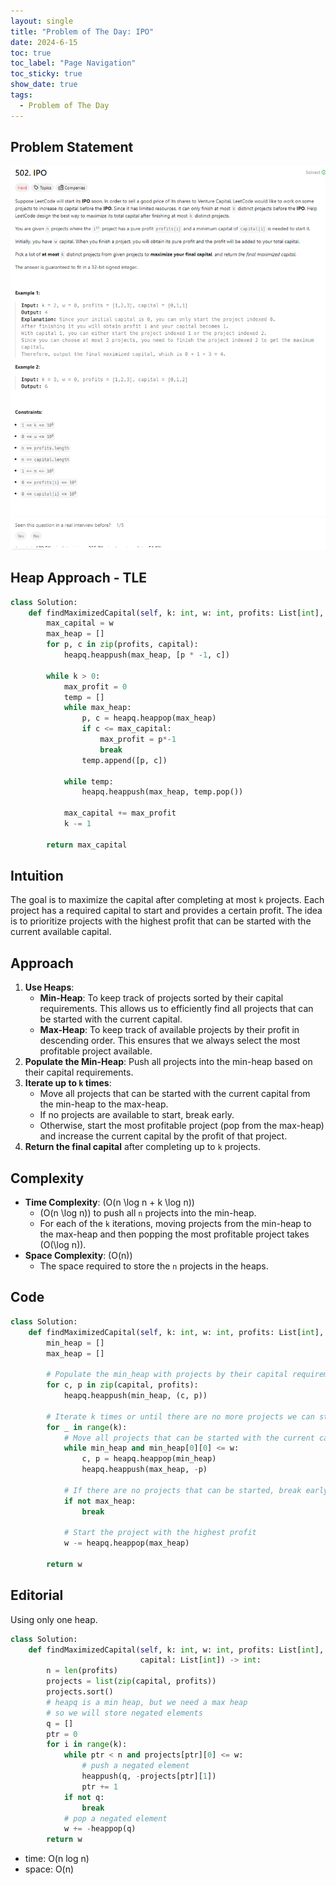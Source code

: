 ```yaml
---
layout: single
title: "Problem of The Day: IPO"
date: 2024-6-15
toc: true
toc_label: "Page Navigation"
toc_sticky: true
show_date: true
tags:
  - Problem of The Day
---
```


## Problem Statement

![problem-502](/assets/images/2024-06-15_11-16-21-problem-502.png)

## Heap Approach - TLE

```python
class Solution:
    def findMaximizedCapital(self, k: int, w: int, profits: List[int], capital: List[int]) -> int:
        max_capital = w
        max_heap = []
        for p, c in zip(profits, capital):
            heapq.heappush(max_heap, [p * -1, c])

        while k > 0:
            max_profit = 0
            temp = []
            while max_heap:
                p, c = heapq.heappop(max_heap)
                if c <= max_capital:
                    max_profit = p*-1
                    break
                temp.append([p, c])

            while temp:
                heapq.heappush(max_heap, temp.pop())

            max_capital += max_profit
            k -= 1

        return max_capital
```

## Intuition

The goal is to maximize the capital after completing at most `k` projects. Each project has a required capital to start and provides a certain profit. The idea is to prioritize projects with the highest profit that can be started with the current available capital.

## Approach

1. **Use Heaps**:
   - **Min-Heap**: To keep track of projects sorted by their capital requirements. This allows us to efficiently find all projects that can be started with the current capital.
   - **Max-Heap**: To keep track of available projects by their profit in descending order. This ensures that we always select the most profitable project available.
2. **Populate the Min-Heap**: Push all projects into the min-heap based on their capital requirements.
3. **Iterate up to `k` times**:
   - Move all projects that can be started with the current capital from the min-heap to the max-heap.
   - If no projects are available to start, break early.
   - Otherwise, start the most profitable project (pop from the max-heap) and increase the current capital by the profit of that project.
4. **Return the final capital** after completing up to `k` projects.

## Complexity

- **Time Complexity**: \(O(n \log n + k \log n)\)
  - \(O(n \log n)\) to push all `n` projects into the min-heap.
  - For each of the `k` iterations, moving projects from the min-heap to the max-heap and then popping the most profitable project takes \(O(\log n)\).
- **Space Complexity**: \(O(n)\)
  - The space required to store the `n` projects in the heaps.

## Code

```python
class Solution:
    def findMaximizedCapital(self, k: int, w: int, profits: List[int], capital: List[int]) -> int:
        min_heap = []
        max_heap = []

        # Populate the min_heap with projects by their capital requirements
        for c, p in zip(capital, profits):
            heapq.heappush(min_heap, (c, p))

        # Iterate k times or until there are no more projects we can start
        for _ in range(k):
            # Move all projects that can be started with the current capital to the max_heap
            while min_heap and min_heap[0][0] <= w:
                c, p = heapq.heappop(min_heap)
                heapq.heappush(max_heap, -p)

            # If there are no projects that can be started, break early
            if not max_heap:
                break

            # Start the project with the highest profit
            w -= heapq.heappop(max_heap)

        return w

```

## Editorial

Using only one heap.

```python
class Solution:
    def findMaximizedCapital(self, k: int, w: int, profits: List[int],
                             capital: List[int]) -> int:
        n = len(profits)
        projects = list(zip(capital, profits))
        projects.sort()
        # heapq is a min heap, but we need a max heap
        # so we will store negated elements
        q = []
        ptr = 0
        for i in range(k):
            while ptr < n and projects[ptr][0] <= w:
                # push a negated element
                heappush(q, -projects[ptr][1])
                ptr += 1
            if not q:
                break
            # pop a negated element
            w += -heappop(q)
        return w
```

- time: O(n log n)
- space: O(n)
